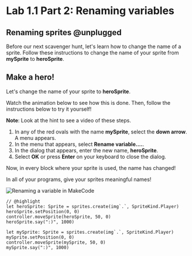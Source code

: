 # Lab 1.1 Part 2: Renaming variables

## Renaming sprites @unplugged

Before our next scavenger hunt, let's learn how to change the name
of a sprite. Follow these instructions to change the
name of your sprite from **mySprite** to **heroSprite**.

## Make a hero!

Let's change the name of your sprite to **heroSprite**.

Watch the animation below to see how this is done.
Then, follow the instructions below to try it yourself!

**Note**: Look at the hint to see a video of these steps.

1.   In any of the red ovals with the name **mySprite**,
select the **down arrow**. A menu appears.
1.   In the menu that appears, select **Rename variable....**.
1.   In the dialog that appears, enter the new name, **heroSprite**.
1.   Select **OK** or press **Enter** on your keyboard to close the dialog.

Now, in every block where your sprite is used, the name has changed!

In all of your programs, give your sprites meaningful names!

![Renaming a variable in MakeCode](https://alex-kulcsar.github.io/introcs-tutorials/assets/images/S01.L01.04.P02.function_use_local_variable.png)

```blocks
// @highlight
let heroSprite: Sprite = sprites.create(img`.`, SpriteKind.Player)
heroSprite.setPosition(0, 0)
controller.moveSprite(heroSprite, 50, 0)
heroSprite.say(":)", 1000)
```

```template
let mySprite: Sprite = sprites.create(img`.`, SpriteKind.Player)
mySprite.setPosition(0, 0)
controller.moveSprite(mySprite, 50, 0)
mySprite.say(":)", 1000)
```
